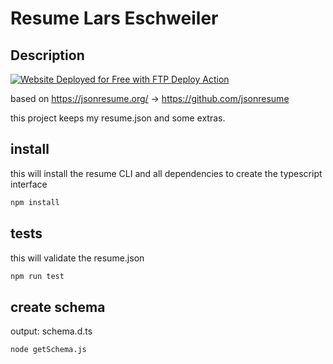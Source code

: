 # Resume Lars Eschweiler

## Description

[<img alt="Website Deployed for Free with FTP Deploy Action" src="https://img.shields.io/badge/Website deployed for free with-FTP DEPLOY ACTION-%3CCOLOR%3E?style=for-the-badge&color=2b9348">](https://github.com/SamKirkland/FTP-Deploy-Action)

based on <https://jsonresume.org/> -> <https://github.com/jsonresume>

this project keeps my resume.json and some extras.

## install

this will install the resume CLI and all dependencies to create the typescript interface

```bash
npm install
```

## tests

this will validate the resume.json

```bash
npm run test
```

## create schema

output: schema.d.ts

```bash
node getSchema.js
```
